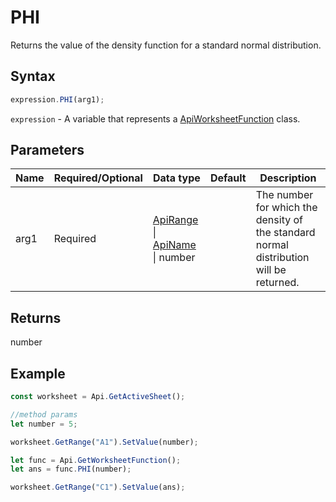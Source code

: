 # PHI

Returns the value of the density function for a standard normal distribution.

## Syntax

```javascript
expression.PHI(arg1);
```

`expression` - A variable that represents a [ApiWorksheetFunction](../ApiWorksheetFunction.md) class.

## Parameters

| **Name** | **Required/Optional** | **Data type** | **Default** | **Description** |
| ------------- | ------------- | ------------- | ------------- | ------------- |
| arg1 | Required | [ApiRange](../../ApiRange/ApiRange.md) \| [ApiName](../../ApiName/ApiName.md) \| number |  | The number for which the density of the standard normal distribution will be returned. |

## Returns

number

## Example



```javascript editor-
const worksheet = Api.GetActiveSheet();

//method params
let number = 5;

worksheet.GetRange("A1").SetValue(number);

let func = Api.GetWorksheetFunction();
let ans = func.PHI(number);

worksheet.GetRange("C1").SetValue(ans);

```
